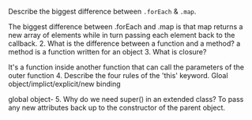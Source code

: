 Describe the biggest difference between `.forEach` & `.map`.

The biggest difference between .forEach and .map is that map returns a new array of elements while in turn passing each element back to the callback.
2. What is the difference between a function and a method?
a method is a function written for an object
3. What is closure?

It's a function inside another function that can call the parameters of the outer function
4. Describe the four rules of the 'this' keyword.
Gloal object/implict/explicit/new binding

global object-
5. Why do we need super() in an extended class?
To pass any new attributes back up to the constructor of the parent object.
